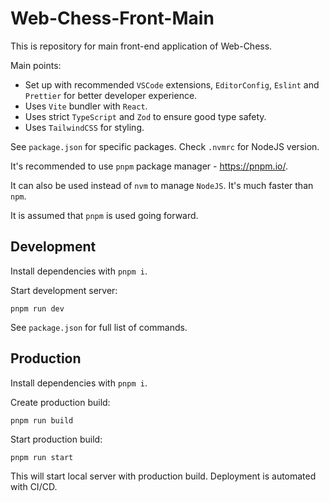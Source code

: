 # Web-Chess-Front-Main

This is repository for main front-end application of Web-Chess.

Main points:

- Set up with recommended `VSCode` extensions, `EditorConfig`, `Eslint` and `Prettier` for better developer experience.
- Uses `Vite` bundler with `React`.
- Uses strict `TypeScript` and `Zod` to ensure good type safety.
- Uses `TailwindCSS` for styling.

See `package.json` for specific packages. Check `.nvmrc` for NodeJS version.

It's recommended to use `pnpm` package manager - <https://pnpm.io/>.

It can also be used instead of `nvm` to manage `NodeJS`. It's much faster than `npm`.

It is assumed that `pnpm` is used going forward.

## Development

Install dependencies with `pnpm i`.

Start development server:

```#!/bin/bash
pnpm run dev
```

See `package.json` for full list of commands.

## Production

Install dependencies with `pnpm i`.

Create production build:

```#!/bin/bash
pnpm run build
```

Start production build:

```#!/bin/bash
pnpm run start
```

This will start local server with production build. Deployment is automated with CI/CD.
